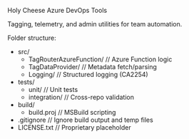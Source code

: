 Holy Cheese Azure DevOps Tools

Tagging, telemetry, and admin utilities for team automation.

Folder structure:
- src/
  - TagRouterAzureFunction/  // Azure Function logic
  - TagDataProvider/         // Metadata fetch/parsing
  - Logging/                 // Structured logging (CA2254)
- tests/
  - unit/                    // Unit tests
  - integration/             // Cross-repo validation
- build/
  - build.proj               // MSBuild scripting
- .gitignore                 // Ignore build output and temp files
- LICENSE.txt                // Proprietary placeholder
